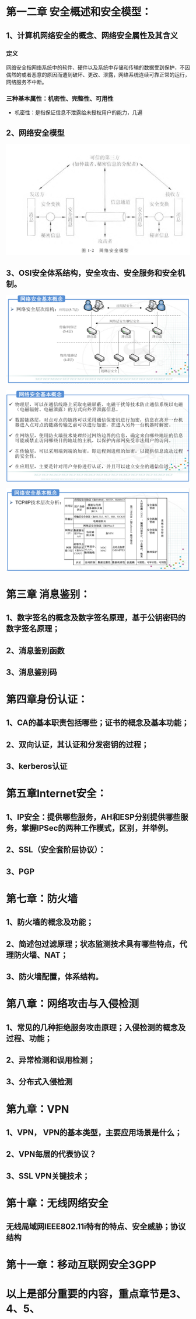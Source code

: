 # 第一二章 安全概述和安全模型：

## 1、计算机网络安全的概念、网络安全属性及其含义

### 定义

网络安全指网络系统中的软件、硬件以及系统中存储和传输的数据受到保护，不因偶然的或者恶意的原因而遭到破坏、更改、泄露，网络系统连续可靠正常的运行，网络服务不中断。

### 三种基本属性：机密性、完整性、可用性

- 机密性：是指保证信息不泄露给未授权用户的能力，几遍

## 2、网络安全模型

![image-20211220201307446](.assets/image-20211220201307446.png)



## 3、OSI安全体系结构，安全攻击、安全服务和安全机制。

![image-20211220200230544](.assets/image-20211220200230544.png)

![image-20211220200242510](.assets/image-20211220200242510.png)

![image-20211220200250512](.assets/image-20211220200250512.png)



# 第三章 消息鉴别：

## 1、数字签名的概念及数字签名原理，基于公钥密码的数字签名原理；

## 2、消息鉴别函数

## 3、消息鉴别码

# 第四章身份认证：

## 1、CA的基本职责包括哪些；证书的概念及基本功能；

## 2、双向认证，其认证和分发密钥的过程；

## 3、kerberos认证

# 第五章Internet安全：

## 1、IP安全：提供哪些服务，AH和ESP分别提供哪些服务，掌握IPSec的两种工作模式，区别，并举例。

## 2、SSL（安全套阶层协议）：

## 3、PGP 

# 第七章：防火墙

## 1、防火墙的概念及功能；

## 2、简述包过滤原理；状态监测技术具有哪些特点，代理防火墙、NAT；

## 3、防火墙配置，体系结构。

# 第八章：网络攻击与入侵检测

## 1、常见的几种拒绝服务攻击原理；入侵检测的概念及过程、功能；

## 2、异常检测和误用检测；

## 3、分布式入侵检测

# 第九章：VPN

## 1、VPN， VPN的基本类型，主要应用场景是什么；

## 2、VPN每层的代表协议？

## 3、SSL VPN关键技术；

# 第十章：无线网络安全

## 无线局域网IEEE802.11i特有的特点、安全威胁；协议结构

# 第十一章：移动互联网安全3GPP

# 以上是部分重要的内容，重点章节是3、4、5、